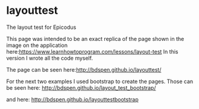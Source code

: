 # layouttest
The layout test for Epicodus

This page was intended to be an exact replica of the page shown in the image on the application here:https://www.learnhowtoprogram.com/lessons/layout-test
In this version I wrote all the code myself.

The page can be seen here:http://bdspen.github.io/layouttest/


For the next two examples I used bootstrap to create the pages.
Those can be seen here: http://bdspen.github.io/layout_test_bootstrap/

and here: http://bdspen.github.io/layouttestbootstrap
